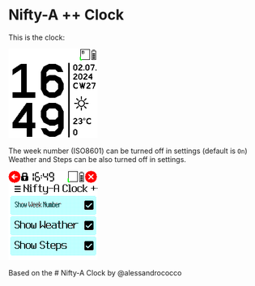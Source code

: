 # Nifty-A ++ Clock

This is the clock:

![](screenshot_niftyapp.png)

The week number (ISO8601) can be turned off in settings (default is `On`)
Weather and Steps can be also turned off in settings.

![](screenshot_settings_niftyapp.png)

Based on the # Nifty-A Clock by @alessandrococco

